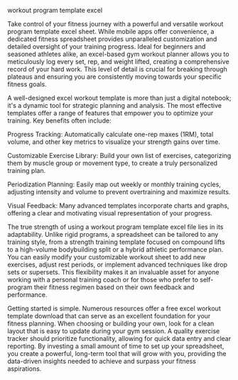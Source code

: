 workout program template excel


Take control of your fitness journey with a powerful and versatile workout program template excel sheet. While mobile apps offer convenience, a dedicated fitness spreadsheet provides unparalleled customization and detailed oversight of your training progress. Ideal for beginners and seasoned athletes alike, an excel-based gym workout planner allows you to meticulously log every set, rep, and weight lifted, creating a comprehensive record of your hard work. This level of detail is crucial for breaking through plateaus and ensuring you are consistently moving towards your specific fitness goals.



A well-designed excel workout template is more than just a digital notebook; it's a dynamic tool for strategic planning and analysis. The most effective templates offer a range of features that empower you to optimize your training. Key benefits often include:




Progress Tracking: Automatically calculate one-rep maxes (1RM), total volume, and other key metrics to visualize your strength gains over time.


Customizable Exercise Library: Build your own list of exercises, categorizing them by muscle group or movement type, to create a truly personalized training plan.


Periodization Planning: Easily map out weekly or monthly training cycles, adjusting intensity and volume to prevent overtraining and maximize results.


Visual Feedback: Many advanced templates incorporate charts and graphs, offering a clear and motivating visual representation of your progress.





The true strength of using a workout program template excel file lies in its adaptability. Unlike rigid programs, a spreadsheet can be tailored to any training style, from a strength training template focused on compound lifts to a high-volume bodybuilding split or a hybrid athletic performance plan. You can easily modify your customizable workout sheet to add new exercises, adjust rest periods, or implement advanced techniques like drop sets or supersets. This flexibility makes it an invaluable asset for anyone working with a personal training coach or for those who prefer to self-program their fitness regimen based on their own feedback and performance.



Getting started is simple. Numerous resources offer a free excel workout template download that can serve as an excellent foundation for your fitness planning. When choosing or building your own, look for a clean layout that is easy to update during your gym session. A quality exercise tracker should prioritize functionality, allowing for quick data entry and clear reporting. By investing a small amount of time to set up your spreadsheet, you create a powerful, long-term tool that will grow with you, providing the data-driven insights needed to achieve and surpass your fitness aspirations.
